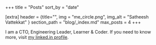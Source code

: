+++
title = "Posts"
sort_by = "date"

[extra]
header = {title="", img = "me_circle.png", img_alt = "Satheesh Vattekkat" }
section_path = "blog/_index.md"
max_posts = 4
+++

I am a CTO, Engineering Leader, Learner & Coder. If you need to know more, visit [my linked.in profile](https://www.linkedin.com/in/vsbabu/). 

<div style="clear:both;"></div>

